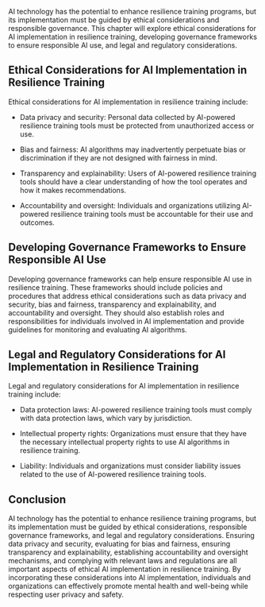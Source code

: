 

AI technology has the potential to enhance resilience training programs, but its implementation must be guided by ethical considerations and responsible governance. This chapter will explore ethical considerations for AI implementation in resilience training, developing governance frameworks to ensure responsible AI use, and legal and regulatory considerations.

Ethical Considerations for AI Implementation in Resilience Training
-------------------------------------------------------------------

Ethical considerations for AI implementation in resilience training include:

* Data privacy and security: Personal data collected by AI-powered resilience training tools must be protected from unauthorized access or use.

* Bias and fairness: AI algorithms may inadvertently perpetuate bias or discrimination if they are not designed with fairness in mind.

* Transparency and explainability: Users of AI-powered resilience training tools should have a clear understanding of how the tool operates and how it makes recommendations.

* Accountability and oversight: Individuals and organizations utilizing AI-powered resilience training tools must be accountable for their use and outcomes.

Developing Governance Frameworks to Ensure Responsible AI Use
-------------------------------------------------------------

Developing governance frameworks can help ensure responsible AI use in resilience training. These frameworks should include policies and procedures that address ethical considerations such as data privacy and security, bias and fairness, transparency and explainability, and accountability and oversight. They should also establish roles and responsibilities for individuals involved in AI implementation and provide guidelines for monitoring and evaluating AI algorithms.

Legal and Regulatory Considerations for AI Implementation in Resilience Training
--------------------------------------------------------------------------------

Legal and regulatory considerations for AI implementation in resilience training include:

* Data protection laws: AI-powered resilience training tools must comply with data protection laws, which vary by jurisdiction.

* Intellectual property rights: Organizations must ensure that they have the necessary intellectual property rights to use AI algorithms in resilience training.

* Liability: Individuals and organizations must consider liability issues related to the use of AI-powered resilience training tools.

Conclusion
----------

AI technology has the potential to enhance resilience training programs, but its implementation must be guided by ethical considerations, responsible governance frameworks, and legal and regulatory considerations. Ensuring data privacy and security, evaluating for bias and fairness, ensuring transparency and explainability, establishing accountability and oversight mechanisms, and complying with relevant laws and regulations are all important aspects of ethical AI implementation in resilience training. By incorporating these considerations into AI implementation, individuals and organizations can effectively promote mental health and well-being while respecting user privacy and safety.

